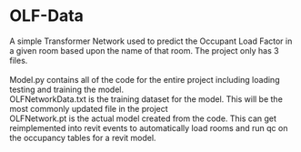 # OLF-Data
A simple Transformer Network used to predict the Occupant Load Factor in a given room based upon the name of that room. The project only has 3 files.
<br><br>
Model.py contains all of the code for the entire project including loading testing and training the model.
<br>
OLFNetworkData.txt is the training dataset for the model. This will be the most commonly updated file in the project
<br>
OLFNetwork.pt is the actual model created from the code. This can get reimplemented into revit events to automatically load rooms and run qc on the occupancy tables for a revit model.
